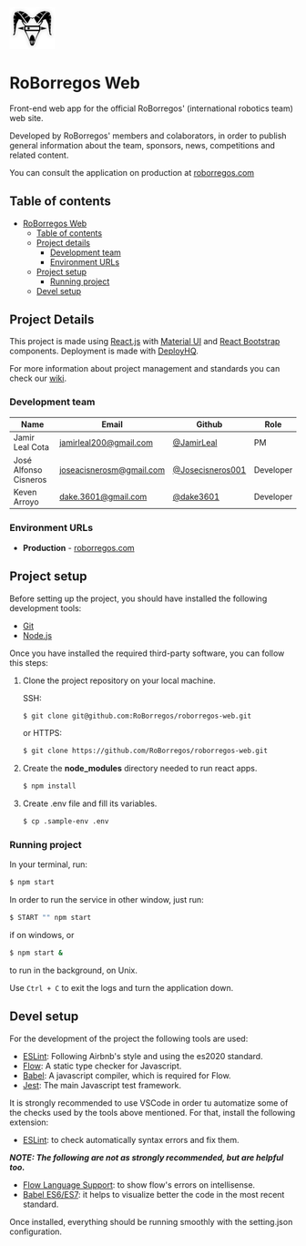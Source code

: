 <img src="roborregos_git_logo.png" width="80" ><img> 

# RoBorregos Web                 


Front-end web app for the official RoBorregos' (international robotics team) web site.

Developed by RoBorregos' members and colaborators, in order to publish general
information about the team, sponsors, news, competitions and related content.

You can consult the application on production at [roborregos.com](https://roborregos.com)

## Table of contents

- [RoBorregos Web](#roborregos-web)
  - [Table of contents](#table-of-contents)
  - [Project details](#project-details)
    - [Development team](#development-team)
    - [Environment URLs](#environment-urls)
  - [Project setup](#project-setup)
    - [Running project](#running-project)
  - [Devel setup](#devel-setup)

## Project Details

This project is made using [React.js](https://reactjs.org/) with [Material UI](https://material-ui.com/getting-started/supported-components/) and [React Bootstrap](https://react-bootstrap.github.io/components/alerts/) components.
Deployment is made with [DeployHQ](https://www.deployhq.com/).

For more information about project management and standards you can check our [wiki](https://github.com/RoBorregos/roborregos-web/wiki).

### Development team

| Name                    | Email                                                               | Github                                                       | Role      |
| ----------------------- | ------------------------------------------------------------------- | ------------------------------------------------------------ | --------- |
| Jamir Leal Cota | [jamirleal200@gmail.com](mailto:jamirleal200@gmail.com)                       | [@JamirLeal](https://github.com/JamirLeal)                       | PM |
| José Alfonso Cisneros   | [joseacisnerosm@gmail.com](mailto:joseacisnerosm@gmail.com)         | [@Josecisneros001](https://github.com/Josecisneros001)       | Developer |
| Keven Arroyo   | [dake.3601@gmail.com](mailto:dake.3601@gmail.com)         | [@dake3601](https://github.com/dake3601)       | Developer |

### Environment URLs

- **Production** - [roborregos.com](https://roborregos.com)

## Project setup

Before setting up the project, you should have installed the following development tools:

- [Git](https://git-scm.com/downloads)
- [Node.js](https://www.npmjs.com/get-npm)

Once you have installed the required third-party software, you can follow this steps:

1. Clone the project repository on your local machine.

   SSH:

   ```bash
   $ git clone git@github.com:RoBorregos/roborregos-web.git
   ```

   or HTTPS:

   ```bash
   $ git clone https://github.com/RoBorregos/roborregos-web.git
   ```

2. Create the __node_modules__ directory needed to run react apps.

   ```bash
   $ npm install
   ```
3. Create .env file and fill its variables.

	```bash
	$ cp .sample-env .env
	```

### Running project

In your terminal, run:

```bash
$ npm start
```

In order to run the service in other window, just run:

```bash
$ START "" npm start
```
if on windows, or

```bash
$ npm start &
```
to run in the background, on Unix.

Use `Ctrl + C` to exit the logs and turn the application down.


## Devel setup

For the development of the project the following tools are used:

- [ESLint](https://eslint.org/): Following Airbnb's style and using the es2020 standard.
- [Flow](https://flow.org/): A static type checker for Javascript.
- [Babel](https://babeljs.io/): A javascript compiler, which is required for Flow.
- [Jest](https://jestjs.io/): The main Javascript test framework.

It is strongly recommended to use VSCode in order tu automatize some of the checks used by the tools above mentioned. For that, install the following extension:

- [ESLint](https://marketplace.visualstudio.com/items?itemName=dbaeumer.vscode-eslint): to check automatically syntax errors and fix them.

**_NOTE: The following are not as strongly recommended, but are helpful too._**

- [Flow Language Support](https://marketplace.visualstudio.com/items?itemName=flowtype.flow-for-vscode): to show flow's errors on intellisense.
- [Babel ES6/ES7](https://marketplace.visualstudio.com/items?itemName=dzannotti.vscode-babel-coloring): it helps to visualize better the code in the most recent standard.

Once installed, everything should be running smoothly with the setting.json configuration.
